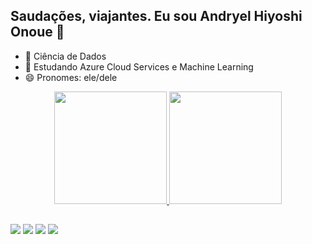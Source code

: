 ## Saudações, viajantes. Eu sou Andryel Hiyoshi Onoue 👋

- 🔭 Ciência de Dados
- 🌱 Estudando Azure Cloud Services e Machine Learning
- 😄 Pronomes: ele/dele



<div align="center">
  <a href="https://github.com/AndryelOnoue">
  <img height="180em" src="https://github-readme-stats.vercel.app/api?username=AndryelOnoue&show_icons=true&theme=dark&include_all_commits=true&count_private=true"/>
  <img height="180em" src="https://github-readme-stats.vercel.app/api/top-langs/?username=AndryelOnoue&layout=compact&langs_count=7&theme=dark"/>
</div>

##
 
<div> 
  <a href="https://instagram.com/rafaballerini" target="_blank"><img src="https://img.shields.io/badge/-Instagram-%23E4405F?style=for-the-badge&logo=instagram&logoColor=white" target="_blank"></a>
 <a href="https://discord.gg/wagxzStdcR" target="_blank"><img src="https://img.shields.io/badge/Discord-7289DA?style=for-the-badge&logo=discord&logoColor=white" target="_blank"></a> 
  <a href = "mailto:contatoandryelhonoue@gmail.com"><img src="https://img.shields.io/badge/-Gmail-%23333?style=for-the-badge&logo=gmail&logoColor=white" target="_blank"></a>
  <a href="https://www.linkedin.com/in/andryel-hiyoshi-onoue-a583331b7" target="_blank"><img src="https://img.shields.io/badge/-LinkedIn-%230077B5?style=for-the-badge&logo=linkedin&logoColor=white" target="_blank"></a>  
</div>
